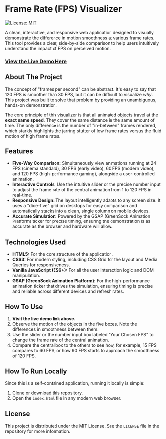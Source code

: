 # Frame Rate (FPS) Visualizer

[![License: MIT](https://img.shields.io/badge/License-MIT-yellow.svg)](https://opensource.org/licenses/MIT)

A clean, interactive, and responsive web application designed to visually demonstrate the difference in motion smoothness at various frame rates. This tool provides a clear, side-by-side comparison to help users intuitively understand the impact of FPS on perceived motion.

### [**View the Live Demo Here**](https://djmoore711.github.io/fps-viz/)

## About The Project

The concept of "frames per second" can be abstract. It's easy to say that 120 FPS is smoother than 30 FPS, but it can be difficult to visualize *why*. This project was built to solve that problem by providing an unambiguous, hands-on demonstration.

The core principle of this visualizer is that all animated objects travel at the **exact same speed**. They cover the same distance in the same amount of time. The only difference is the number of "in-between" frames rendered, which starkly highlights the jarring stutter of low frame rates versus the fluid motion of high frame rates.

## Features

* **Five-Way Comparison:** Simultaneously view animations running at 24 FPS (cinema standard), 30 FPS (early video), 60 FPS (modern video), and 120 FPS (high-performance gaming), alongside a user-controlled animation.
* **Interactive Controls:** Use the intuitive slider or the precise number input to adjust the frame rate of the central animation from 1 to 120 FPS in real-time.
* **Responsive Design:** The layout intelligently adapts to any screen size. It uses a "dice-five" grid on desktops for easy comparison and automatically stacks into a clean, single column on mobile devices.
* **Accurate Simulation:** Powered by the GSAP (GreenSock Animation Platform) ticker for precise timing, ensuring the demonstration is as accurate as the browser and hardware will allow.

## Technologies Used

* **HTML5:** For the core structure of the application.
* **CSS3:** For modern styling, including CSS Grid for the layout and Media Queries for responsiveness.
* **Vanilla JavaScript (ES6+):** For all the user interaction logic and DOM manipulation.
* **GSAP (GreenSock Animation Platform):** For the high-performance animation ticker that drives the simulation, ensuring timing is precise and reliable across different devices and refresh rates.

## How To Use

1.  **Visit the live demo link above.**
2.  Observe the motion of the objects in the five boxes. Note the differences in smoothness between them.
3.  Use the slider or the number input box labeled "Your Chosen FPS" to change the frame rate of the central animation.
4.  Compare the central box to the others to see how, for example, 15 FPS compares to 60 FPS, or how 90 FPS starts to approach the smoothness of 120 FPS.

## How To Run Locally

Since this is a self-contained application, running it locally is simple:

1.  Clone or download this repository.
2.  Open the `index.html` file in any modern web browser.

## License

This project is distributed under the MIT License. See the `LICENSE` file in the repository for more information.
